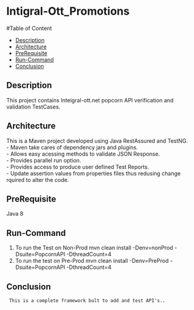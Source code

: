 # Intigral-Ott_Promotions

#Table of Content
- [Description](#description)
- [Architecture](#architecture)
- [PreRequisite](#prerequisite)
- [Run-Command](#run-command)
- [Conclusion](#conclusion)

## Description
   This project contains Inteigral-ott.net popcorn API verification and validation TestCases.
## Architecture
  This is a Maven project developed using Java RestAssured and TestNG.<br/>
    - Maven take cares of dependency jars and plugins.<br/>
    - Allows easy acessing methods to validate JSON Response.<br/> 
    - Provides parallel run option.<br/>
    - Provides access to produce user defined Test Reports.<br/>
    - Update assertion values from properties files thus redusing change rquired to alter the code.<br/>
    
  
## PreRequisite
  Java 8
## Run-Command
  1. To run the Test on Non-Prod
      mvn clean install -Denv=nonProd -Dsuite=PopcornAPI -DthreadCount=4
  2.  To run the test on Pre-Prod
      mvn clean install -Denv=PreProd -Dsuite=PopcornAPI -DthreadCount=4
      
 ## Conclusion
     This is a complete framework bult to add and test API's..
      
